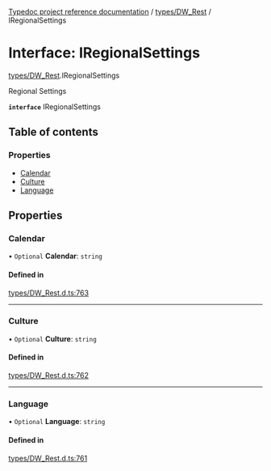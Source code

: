 [Typedoc project reference documentation](../README.md) / [types/DW_Rest](../modules/types_dw_rest.md) / IRegionalSettings

# Interface: IRegionalSettings

[types/DW_Rest](../modules/types_dw_rest.md).IRegionalSettings

Regional Settings

**`interface`** IRegionalSettings

## Table of contents

### Properties

- [Calendar](types_dw_rest.iregionalsettings.md#calendar)
- [Culture](types_dw_rest.iregionalsettings.md#culture)
- [Language](types_dw_rest.iregionalsettings.md#language)

## Properties

### Calendar

• `Optional` **Calendar**: `string`

#### Defined in

[types/DW_Rest.d.ts:763](https://github.com/DocuWare/REST-Sample-TS/blob/828b3d4/src/types/DW_Rest.d.ts#L763)

___

### Culture

• `Optional` **Culture**: `string`

#### Defined in

[types/DW_Rest.d.ts:762](https://github.com/DocuWare/REST-Sample-TS/blob/828b3d4/src/types/DW_Rest.d.ts#L762)

___

### Language

• `Optional` **Language**: `string`

#### Defined in

[types/DW_Rest.d.ts:761](https://github.com/DocuWare/REST-Sample-TS/blob/828b3d4/src/types/DW_Rest.d.ts#L761)
